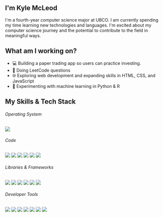 ## I'm Kyle McLeod

I'm a fourth-year computer science major at UBCO. I am currently spending my time learning new technologies and languages. I'm excited about my computer science journey and the potential to contribute to the field in meaningful ways.

## What am I working on?
- 💻 Building a paper trading app so users can practice investing.
- 🧠 Doing LeetCode questions
- 🌐 Exploring web development and expanding skills in HTML, CSS, and JavaScript
- 🧪 Experimenting with machine learning in Python & R

## My Skills & Tech Stack 
###### Operating System
![](https://img.shields.io/badge/windows-0366d6?style=for-the-badge&logo=windows&logoColor=white)
###### Code
![](https://img.shields.io/badge/Java-0366d6?style=for-the-badge&logo=openjdk&logoColor=white)
![](https://img.shields.io/badge/python-0366d6?style=for-the-badge&logo=python&logoColor=white)
![](https://img.shields.io/badge/sql-0366d6?style=for-the-badge&logo=mysql&logoColor=white)
![](https://img.shields.io/badge/javascript-0366d6?style=for-the-badge&logo=javascript&logoColor=white)
![](https://img.shields.io/badge/html/css-0366d6?style=for-the-badge&logo=html5&logoColor=white)
![](https://img.shields.io/badge/R-0366d6?style=for-the-badge&logo=R&logoColor=white)

###### Libraries & Frameworks
![](https://img.shields.io/badge/react-0366d6?style=for-the-badge&logo=react&logoColor=white)
![](https://img.shields.io/badge/next.js-0366d6?style=for-the-badge&logo=nextdotjs&logoColor=white)
![](https://img.shields.io/badge/express.js-0366d6?style=for-the-badge&logo=express&logoColor=white)
![](https://img.shields.io/badge/bootstrap-0366d6?style=for-the-badge&logo=bootstrap&logoColor=white)
![](https://img.shields.io/badge/JUnit-0366d6?style=for-the-badge&logo=JUnit&logoColor=white)
![](https://img.shields.io/badge/tailwindcss-0366d6?style=for-the-badge&logo=tailwindcss&logoColor=white)

###### Developer Tools
![](https://img.shields.io/badge/git-0366d6?style=for-the-badge&logo=git&logoColor=white)
![](https://img.shields.io/badge/docker-0366d6?style=for-the-badge&logo=docker&logoColor=white)
![](https://img.shields.io/badge/google%20cloud-0366d6?style=for-the-badge&logo=google-cloud&logoColor=white)
![](https://img.shields.io/badge/visual%20studio%20code-0366d6?style=for-the-badge&logo=visual-studio-code&logoColor=white)
![](https://img.shields.io/badge/eclipse-0366d6?style=for-the-badge&logo=eclipse&logoColor=white)
![](https://img.shields.io/badge/figma-0366d6?style=for-the-badge&logo=figma&logoColor=white)
![](https://img.shields.io/badge/postman-0366d6?style=for-the-badge&logo=postman&logoColor=white)
